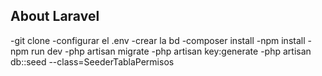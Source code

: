 

## About Laravel
-git clone
-configurar el .env
-crear la bd
-composer install
-npm install
-npm run dev
-php artisan migrate
-php artisan key:generate
-php artisan db::seed --class=SeederTablaPermisos

